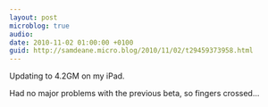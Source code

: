 ```yaml
---
layout: post
microblog: true
audio: 
date: 2010-11-02 01:00:00 +0100
guid: http://samdeane.micro.blog/2010/11/02/t29459373958.html
---
```

Updating to 4.2GM on my iPad. 

Had no major problems with the previous beta, so fingers crossed...
